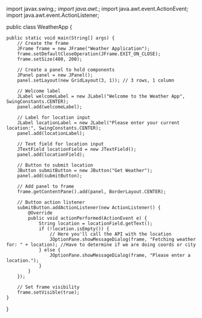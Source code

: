 import javax.swing.*;
import java.awt.*;
import java.awt.event.ActionEvent;
import java.awt.event.ActionListener;

public class WeatherApp {

    public static void main(String[] args) {
        // Create the frame
        JFrame frame = new JFrame("Weather Application");
        frame.setDefaultCloseOperation(JFrame.EXIT_ON_CLOSE);
        frame.setSize(400, 200);
        
        // Create a panel to hold components
        JPanel panel = new JPanel();
        panel.setLayout(new GridLayout(3, 1)); // 3 rows, 1 column
        
        // Welcome label
        JLabel welcomeLabel = new JLabel("Welcome to the Weather App", SwingConstants.CENTER);
        panel.add(welcomeLabel);
        
        // Label for location input
        JLabel locationLabel = new JLabel("Please enter your current location:", SwingConstants.CENTER);
        panel.add(locationLabel);
        
        // Text field for location input
        JTextField locationField = new JTextField();
        panel.add(locationField);
        
        // Button to submit location
        JButton submitButton = new JButton("Get Weather");
        panel.add(submitButton);
        
        // Add panel to frame
        frame.getContentPane().add(panel, BorderLayout.CENTER);
        
        // Button action listener
        submitButton.addActionListener(new ActionListener() {
            @Override
            public void actionPerformed(ActionEvent e) {
                String location = locationField.getText();
                if (!location.isEmpty()) {
                    // Here you'll call the API with the location
                    JOptionPane.showMessageDialog(frame, "Fetching weather for: " + location); //Have to determine if we are doing coords or city
                } else {
                    JOptionPane.showMessageDialog(frame, "Please enter a location.");
                }
            }
        });

        // Set frame visibility
        frame.setVisible(true);
    }
}
